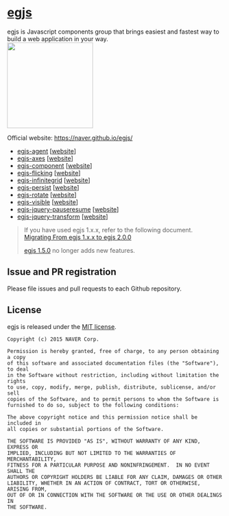 # [egjs](https://naver.github.io/egjs/)
egjs is Javascript components group that brings easiest and fastest way to build a web application in your way.  
<img src="https://naver.github.io/egjs/img/logotype1_black.svg" width="200px">

Official website: https://naver.github.io/egjs/

* [egjs-agent](https://github.com/naver/egjs-agent) [[website](https://naver.github.io/egjs-agent/)]
* [egjs-axes](https://github.com/naver/egjs-axes) [[website](https://naver.github.io/egjs-axes/)]
* [egjs-component](https://github.com/naver/egjs-component) [[website](https://naver.github.io/egjs-component/)]
* [egjs-flicking](https://github.com/naver/egjs-flicking) [[website](https://naver.github.io/egjs-flicking/)]
* [egjs-infinitegrid](https://github.com/naver/egjs-infinitegrid) [[website](https://naver.github.io/egjs-infinitegrid/)]
* [egjs-persist](https://github.com/naver/egjs-persist) [[website](https://naver.github.io/egjs-persist/)] 
* [egjs-rotate](https://github.com/naver/egjs-rotate) [[website](https://naver.github.io/egjs-rotate/)] 
* [egjs-visible](https://github.com/naver/egjs-visible) [[website](https://naver.github.io/egjs-visible/)] 
* [egjs-jquery-pauseresume](https://github.com/naver/egjs-jquery-pauseresume) [[website](https://naver.github.io/egjs-jquery-pauseresume/)] 
* [egjs-jquery-transform](https://github.com/naver/egjs-jquery-transform) [[website](https://naver.github.io/egjs-jquery-transform/)]


> If you have used egjs 1.x.x, refer to the following document.  
> [Migrating From egjs 1.x.x to egjs 2.0.0](https://github.com/naver/egjs/wiki/Migrating-From-egjs-1.x.x-to-egjs-2.0.0)
>
> [egjs 1.5.0](https://github.com/naver/egjs/tree/1.5.0) no longer adds new features.

## Issue and PR registration
Please file issues and pull requests to each Github repository.

## License
egjs is released under the [MIT license](http://naver.github.io/egjs/license.txt).

```
Copyright (c) 2015 NAVER Corp.

Permission is hereby granted, free of charge, to any person obtaining a copy
of this software and associated documentation files (the "Software"), to deal
in the Software without restriction, including without limitation the rights
to use, copy, modify, merge, publish, distribute, sublicense, and/or sell
copies of the Software, and to permit persons to whom the Software is
furnished to do so, subject to the following conditions:

The above copyright notice and this permission notice shall be included in
all copies or substantial portions of the Software.

THE SOFTWARE IS PROVIDED "AS IS", WITHOUT WARRANTY OF ANY KIND, EXPRESS OR
IMPLIED, INCLUDING BUT NOT LIMITED TO THE WARRANTIES OF MERCHANTABILITY,
FITNESS FOR A PARTICULAR PURPOSE AND NONINFRINGEMENT.  IN NO EVENT SHALL THE
AUTHORS OR COPYRIGHT HOLDERS BE LIABLE FOR ANY CLAIM, DAMAGES OR OTHER
LIABILITY, WHETHER IN AN ACTION OF CONTRACT, TORT OR OTHERWISE, ARISING FROM,
OUT OF OR IN CONNECTION WITH THE SOFTWARE OR THE USE OR OTHER DEALINGS IN
THE SOFTWARE.
```
